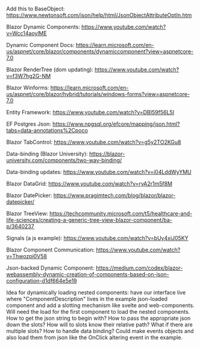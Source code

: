 Add this to BaseObject: https://www.newtonsoft.com/json/help/html/JsonObjectAttributeOptIn.htm

Blazor Dynamic Components: https://www.youtube.com/watch?v=Wcc14aoylME

Dynamic Component Docs: https://learn.microsoft.com/en-us/aspnet/core/blazor/components/dynamiccomponent?view=aspnetcore-7.0

Blazor RenderTree (dom updating): https://www.youtube.com/watch?v=f3W7hg2G-NM

Blazor Winforms: https://learn.microsoft.com/en-us/aspnet/core/blazor/hybrid/tutorials/windows-forms?view=aspnetcore-7.0

Entity Framework: https://www.youtube.com/watch?v=DBI59f56L5I

EF Postgres Json: https://www.npgsql.org/efcore/mapping/json.html?tabs=data-annotations%2Cpoco

Blazor TabControl: https://www.youtube.com/watch?v=g5y2TO2KGu8

Data-binding (Blazor University): https://blazor-university.com/components/two-way-binding/

Data-binding updates: https://www.youtube.com/watch?v=i04LddWyYMU

Blazor DataGrid: https://www.youtube.com/watch?v=ryA2r1m5f8M

Blazor DatePicker: https://www.pragimtech.com/blog/blazor/blazor-datepicker/

Blazor TreeView: https://techcommunity.microsoft.com/t5/healthcare-and-life-sciences/creating-a-generic-tree-view-blazor-component/ba-p/3640237

Signals (a js example): https://www.youtube.com/watch?v=bUy4xiJ05KY

Blazor Component Communication: https://www.youtube.com/watch?v=Thwozpi0V58

Json-backed Dynamic Component: https://medium.com/codex/blazor-webassembly-dynamic-creation-of-components-based-on-json-configuration-d1df664e5e19



Idea for dynamically loading nested components: have our interface live where "ComponentDescription" lives in the example json-loaded component and add a slotting mechanism like svelte and web-components. Will need the load for the first component to load the nested components. How to get the json string to begin with? How to pass the appropriate json down the slots? How will to slots know their relative path? What if there are multiple slots? How to handle data binding? Could make events objects and also load them from json like the OnClick altering event in the example.
